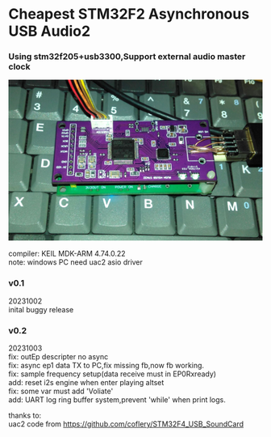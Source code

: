 
# Cheapest STM32F2 Asynchronous USB Audio2  
### Using stm32f205+usb3300,Support external audio master clock   
   
![Image pcb](https://github.com/rushxrushx/stm32f4_usbaudio2/blob/master/image/testpcb.jpg?raw=true)  
  
compiler: KEIL MDK-ARM 4.74.0.22   
note: windows PC need uac2 asio driver  
  
### v0.1   
20231002  
inital buggy release  
  
### v0.2  
20231003  
fix: outEp descripter no async  
fix: async ep1 data TX to PC,fix missing fb,now fb working.  
fix: sample frequency setup(data receive must in EP0Rxready)  
add: reset i2s engine when enter playing altset  
fix: some var must add 'Voliate'  
add: UART log ring buffer system,prevent 'while' when print logs.  
  
thanks to:  
uac2 code from https://github.com/coflery/STM32F4_USB_SoundCard  
  